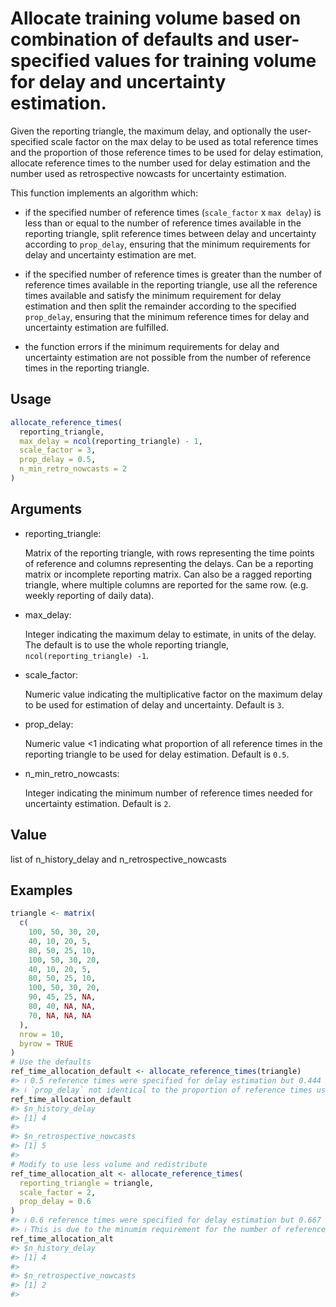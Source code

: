 # Allocate training volume based on combination of defaults and user-specified values for training volume for delay and uncertainty estimation.

Given the reporting triangle, the maximum delay, and optionally the
user-specified scale factor on the max delay to be used as total
reference times and the proportion of those reference times to be used
for delay estimation, allocate reference times to the number used for
delay estimation and the number used as retrospective nowcasts for
uncertainty estimation.

This function implements an algorithm which:

- if the specified number of reference times (`scale_factor` x
  `max delay`) is less than or equal to the number of reference times
  available in the reporting triangle, split reference times between
  delay and uncertainty according to `prop_delay`, ensuring that the
  minimum requirements for delay and uncertainty estimation are met.

- if the specified number of reference times is greater than the number
  of reference times available in the reporting triangle, use all the
  reference times available and satisfy the minimum requirement for
  delay estimation and then split the remainder according to the
  specified `prop_delay`, ensuring that the minimum reference times for
  delay and uncertainty estimation are fulfilled.

- the function errors if the minimum requirements for delay and
  uncertainty estimation are not possible from the number of reference
  times in the reporting triangle.

## Usage

``` r
allocate_reference_times(
  reporting_triangle,
  max_delay = ncol(reporting_triangle) - 1,
  scale_factor = 3,
  prop_delay = 0.5,
  n_min_retro_nowcasts = 2
)
```

## Arguments

- reporting_triangle:

  Matrix of the reporting triangle, with rows representing the time
  points of reference and columns representing the delays. Can be a
  reporting matrix or incomplete reporting matrix. Can also be a ragged
  reporting triangle, where multiple columns are reported for the same
  row. (e.g. weekly reporting of daily data).

- max_delay:

  Integer indicating the maximum delay to estimate, in units of the
  delay. The default is to use the whole reporting triangle,
  `ncol(reporting_triangle) -1`.

- scale_factor:

  Numeric value indicating the multiplicative factor on the maximum
  delay to be used for estimation of delay and uncertainty. Default is
  `3`.

- prop_delay:

  Numeric value \<1 indicating what proportion of all reference times in
  the reporting triangle to be used for delay estimation. Default is
  `0.5`.

- n_min_retro_nowcasts:

  Integer indicating the minimum number of reference times needed for
  uncertainty estimation. Default is `2`.

## Value

list of n_history_delay and n_retrospective_nowcasts

## Examples

``` r
triangle <- matrix(
  c(
    100, 50, 30, 20,
    40, 10, 20, 5,
    80, 50, 25, 10,
    100, 50, 30, 20,
    40, 10, 20, 5,
    80, 50, 25, 10,
    100, 50, 30, 20,
    90, 45, 25, NA,
    80, 40, NA, NA,
    70, NA, NA, NA
  ),
  nrow = 10,
  byrow = TRUE
)
# Use the defaults
ref_time_allocation_default <- allocate_reference_times(triangle)
#> ℹ 0.5 reference times were specified for delay estimation but 0.444 of reference times used for delay estimation.
#> ℹ `prop_delay` not identical to the proportion of reference times used for delay estimation due to rounding.
ref_time_allocation_default
#> $n_history_delay
#> [1] 4
#> 
#> $n_retrospective_nowcasts
#> [1] 5
#> 
# Modify to use less volume and redistribute
ref_time_allocation_alt <- allocate_reference_times(
  reporting_triangle = triangle,
  scale_factor = 2,
  prop_delay = 0.6
)
#> ℹ 0.6 reference times were specified for delay estimation but 0.667 of reference times used for delay estimation.
#> ℹ This is due to the minumim requirement for the number of reference times needed for delay estimation (4).
ref_time_allocation_alt
#> $n_history_delay
#> [1] 4
#> 
#> $n_retrospective_nowcasts
#> [1] 2
#> 
```
